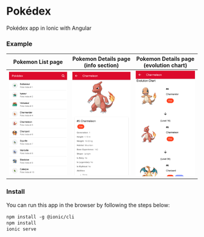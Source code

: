 # Pokédex
Pokédex app in Ionic with Angular

### Example

Pokemon List page         |  Pokemon Details page (info section) |  Pokemon Details page (evolution chart)
:------------------------:|:-------------------------:|:-------------------------:
![](https://github.com/cristofima/Pokedex/blob/main/screenshots/android/pokemon-list.png)  |  ![](https://github.com/cristofima/Pokedex/blob/main/screenshots/android/pokemon-detailts-part1.png) |  ![](https://github.com/cristofima/Pokedex/blob/main/screenshots/android/pokemon-detailts-part2.png)

### Install

You can run this app in the browser by following the steps below:

```
npm install -g @ionic/cli
npm install
ionic serve
```
